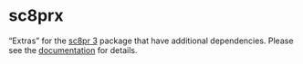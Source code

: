 # sc8prx

“Extras” for the [sc8pr 3](https://pypi.org/project/sc8pr/) package that have additional dependencies. Please see the [documentation](https://dmaccarthy.github.io/sc8pr/?sc8prx) for details.

